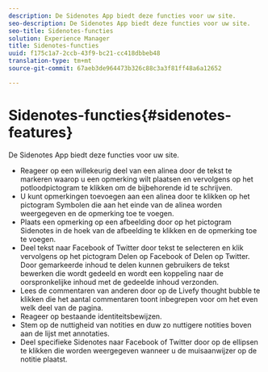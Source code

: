 ```yaml
---
description: De Sidenotes App biedt deze functies voor uw site.
seo-description: De Sidenotes App biedt deze functies voor uw site.
seo-title: Sidenotes-functies
solution: Experience Manager
title: Sidenotes-functies
uuid: f175c1a7-2ccb-43f9-bc21-cc418dbbeb48
translation-type: tm+mt
source-git-commit: 67aeb3de964473b326c88c3a3f81ff48a6a12652

---
```



# Sidenotes-functies{#sidenotes-features}

De Sidenotes App biedt deze functies voor uw site.



* Reageer op een willekeurig deel van een alinea door de tekst te markeren waarop u een opmerking wilt plaatsen en vervolgens op het potloodpictogram te klikken om de bijbehorende id te schrijven.
* U kunt opmerkingen toevoegen aan een alinea door te klikken op het pictogram Symbolen die aan het einde van de alinea worden weergegeven en de opmerking toe te voegen.
* Plaats een opmerking op een afbeelding door op het pictogram Sidenotes in de hoek van de afbeelding te klikken en de opmerking toe te voegen.
* Deel tekst naar Facebook of Twitter door tekst te selecteren en klik vervolgens op het pictogram Delen op Facebook of Delen op Twitter. Door gemarkeerde inhoud te delen kunnen gebruikers de tekst bewerken die wordt gedeeld en wordt een koppeling naar de oorspronkelijke inhoud met de gedeelde inhoud verzonden.
* Lees de commentaren van anderen door op de Livefy thought bubble te klikken die het aantal commentaren toont inbegrepen voor om het even welk deel van de pagina.
* Reageer op bestaande identiteitsbewijzen.
* Stem op de nuttigheid van notities en duw zo nuttigere notities boven aan de lijst met annotaties.
* Deel specifieke Sidenotes naar Facebook of Twitter door op de ellipsen te klikken die worden weergegeven wanneer u de muisaanwijzer op de notitie plaatst.

